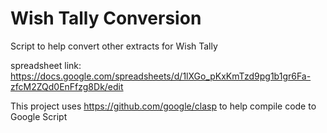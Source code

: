 # Wish Tally Conversion

Script to help convert other extracts for Wish Tally

spreadsheet link: https://docs.google.com/spreadsheets/d/1lXGo_pKxKmTzd9pg1b1gr6Fa-zfcM2ZQd0EnFfzg8Dk/edit

This project uses https://github.com/google/clasp to help compile code to Google Script